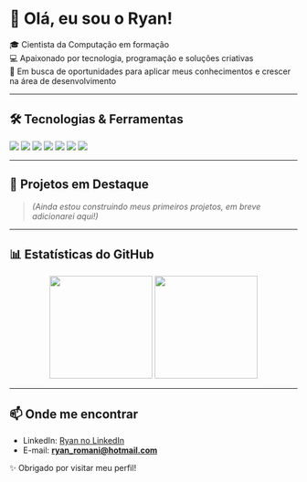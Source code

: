 # 👋 Olá, eu sou o Ryan!

🎓 Cientista da Computação em formação  
💻 Apaixonado por tecnologia, programação e soluções criativas  
🚀 Em busca de oportunidades para aplicar meus conhecimentos e crescer na área de desenvolvimento  

---

## 🛠️ Tecnologias & Ferramentas
<p>
  <img src="https://img.shields.io/badge/-Python-3776AB?logo=python&logoColor=white" />
  <img src="https://img.shields.io/badge/-Java-007396?logo=java&logoColor=white" />
  <img src="https://img.shields.io/badge/-HTML5-E34F26?logo=html5&logoColor=white" />
  <img src="https://img.shields.io/badge/-CSS3-1572B6?logo=css3&logoColor=white" />
  <img src="https://img.shields.io/badge/-JavaScript-F7DF1E?logo=javascript&logoColor=black" />
  <img src="https://img.shields.io/badge/-SQL-4479A1?logo=postgresql&logoColor=white" />
  <img src="https://img.shields.io/badge/-SAP-0FAAFF?logo=sap&logoColor=white" />
</p>

---

## 📌 Projetos em Destaque
> *(Ainda estou construindo meus primeiros projetos, em breve adicionarei aqui!)*  

---

## 📊 Estatísticas do GitHub
<p align="center">
  <img height="180em" src="https://github-readme-stats.vercel.app/api?username=r1an17&show_icons=true&theme=tokyonight&hide_border=true" />
  <img height="180em" src="https://github-readme-stats.vercel.app/api/top-langs/?username=r1an17&layout=compact&theme=tokyonight&hide_border=true"/>
</p>

---

## 📫 Onde me encontrar
- LinkedIn: [Ryan no LinkedIn](https://www.linkedin.com/in/ryan-r-22831b236)  
- E-mail: **ryan_romani@hotmail.com**  

✨ Obrigado por visitar meu perfil!

